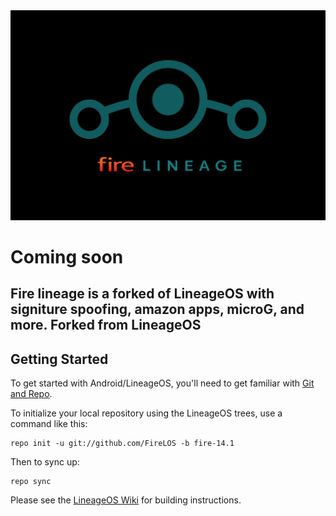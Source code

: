 <img src="https://raw.githubusercontent.com/FireLOS/FireLineage/fire-14.1/FireLos%20Logo.png">


# Coming soon
Fire lineage is a forked of LineageOS with signiture spoofing, amazon apps, microG, and more.
Forked from LineageOS
------------------


Getting Started
---------------

To get started with Android/LineageOS, you'll need to get
familiar with [Git and Repo](https://source.android.com/source/using-repo.html).

To initialize your local repository using the LineageOS trees, use a command like this:

    repo init -u git://github.com/FireLOS -b fire-14.1

Then to sync up:

    repo sync

Please see the [LineageOS Wiki](https://wiki.lineageos.org/) for building instructions.


